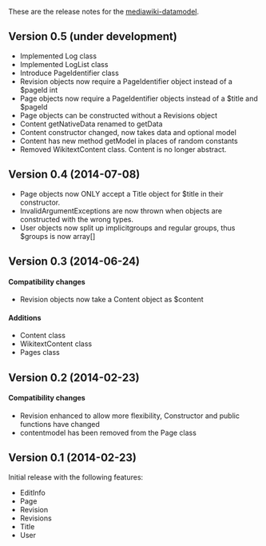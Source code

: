 These are the release notes for the [mediawiki-datamodel](README.md).

## Version 0.5 (under development)
* Implemented Log class
* Implemented LogList class
* Introduce PageIdentifier class
* Revision objects now require a PageIdentifier object instead of a $pageId int
* Page objects now require a PageIdentifier objects instead of a $title and $pageId
* Page objects can be constructed without a Revisions object
* Content getNativeData renamed to getData
* Content constructor changed, now takes data and optional model
* Content has new method getModel in places of random constants
* Removed WikitextContent class. Content is no longer abstract.


## Version 0.4 (2014-07-08)

* Page objects now ONLY accept a Title object for $title in their constructor.
* InvalidArgumentExceptions are now thrown when objects are constructed with the wrong types.
* User objects now split up implicitgroups and regular groups, thus $groups is now array[]


## Version 0.3 (2014-06-24)

#### Compatibility  changes

* Revision objects now take a Content object as $content

#### Additions

* Content class
* WikitextContent class
* Pages class


## Version 0.2 (2014-02-23)

#### Compatibility  changes

* Revision enhanced to allow more flexibility, Constructor and public functions have changed
* contentmodel has been removed from the Page class


## Version 0.1 (2014-02-23)

Initial release with the following features:

* EditInfo
* Page
* Revision
* Revisions
* Title
* User